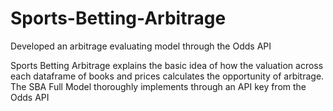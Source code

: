 # Sports-Betting-Arbitrage
Developed an arbitrage evaluating model through the Odds API

Sports Betting Arbitrage explains the basic idea of how the valuation across each dataframe of books and prices calculates the opportunity of arbitrage. The SBA Full Model thoroughly implements through an API key from the Odds API
